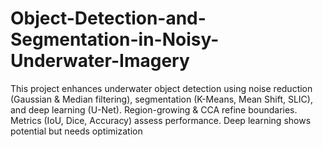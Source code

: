 # Object-Detection-and-Segmentation-in-Noisy-Underwater-Imagery
This project enhances underwater object detection using noise reduction (Gaussian &amp; Median filtering), segmentation (K-Means, Mean Shift, SLIC), and deep learning (U-Net). Region-growing &amp; CCA refine boundaries. Metrics (IoU, Dice, Accuracy) assess performance. Deep learning shows potential but needs optimization
